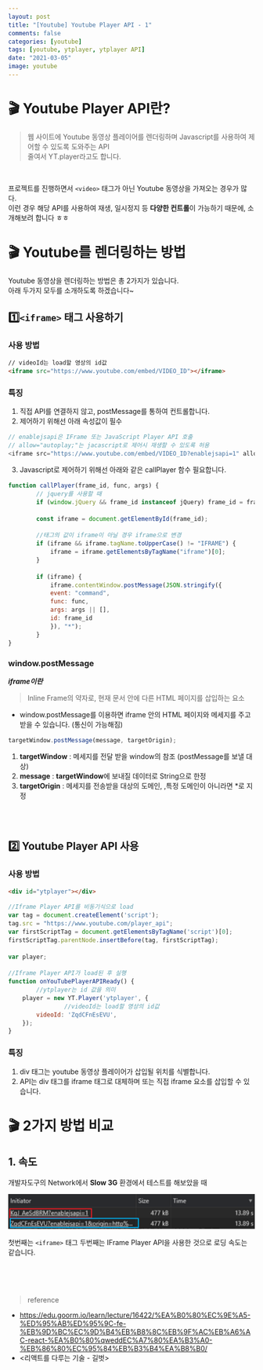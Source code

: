 ```yaml
---
layout: post
title: "[Youtube] Youtube Player API - 1"
comments: false
categories: [youtube]
tags: [youtube, ytplayer, ytplayer API]
date: "2021-03-05"
image: youtube
---
```


# 🎬 Youtube Player API란?
> 웹 사이트에 Youtube 동영상 플레이어를 렌더링하며 Javascript를 사용하여 제어할 수 있도록 도와주는 API  
  줄여서 YT.player라고도 합니다.

<br>

프로젝트를 진행하면서 `<video>` 태그가 아닌 Youtube 동영상을 가져오는 경우가 많다.  
이런 경우 해당 API를 사용하여 재생, 일시정지 등 **다양한 컨트롤**이 가능하기 때문에, 소개해보려 합니다 ㅎㅎ


# 🎬 Youtube를 렌더링하는 방법
Youtube 동영상을 렌더링하는 방법은 총 2가지가 있습니다.    
아래 두가지 모두를 소개하도록 하겠습니다~

## 1️⃣`<iframe>` 태그 사용하기

### 사용 방법 

```html
// videoId는 load할 영상의 id값
<iframe src="https://www.youtube.com/embed/VIDEO_ID"></iframe>
```

### 특징
1. 직접 API를 연결하지 않고, postMessage를 통하여 컨트롤합니다.
2. 제어하기 위해선 아래 속성값이 필수
```javascript
// enablejsapi은 IFrame 또는 JavaScript Player API 호출
// allow="autoplay;"는 jacascript로 제어시 재생할 수 있도록 허용
<iframe src="https://www.youtube.com/embed/VIDEO_ID?enablejsapi=1" allow="autoplay;"></iframe>
```
3. Javascript로 제어하기 위해선 아래와 같은 callPlayer 함수 필요합니다.
```javascript
function callPlayer(frame_id, func, args) {
        // jquery를 사용할 때
        if (window.jQuery && frame_id instanceof jQuery) frame_id = frame_id.get(0).id;

        const iframe = document.getElementById(frame_id);

        //태그의 값이 iframe이 아닐 경우 iframe으로 변경
        if (iframe && iframe.tagName.toUpperCase() != "IFRAME") {
            iframe = iframe.getElementsByTagName("iframe")[0];
        }

        if (iframe) {
            iframe.contentWindow.postMessage(JSON.stringify({
            event: "command",
            func: func,
            args: args || [],
            id: frame_id
            }), "*");
        }
}
```

### window.postMessage 
***iframe이란***
> Inline Frame의 약자로, 현재 문서 안에 다른 HTML 페이지를 삽입하는 요소
- window.postMessage를 이용하면 iframe 안의 HTML 페이지와 메세지를 주고 받을 수 있습니다. (통신이 가능해짐)

```javascript
targetWindow.postMessage(message, targetOrigin);
```
1. **targetWindow** : 메세지를 전달 받을 window의 참조 (postMessage를 보낼 대상)
2. **message** : **targetWindow**에 보내질 데이터로 String으로 한정 
3. **targetOrigin** :  메세지를 전송받을 대상의 도메인, ,특정 도메인이 아니라면 *로 지정


<br>
<br>

## 2️⃣ Youtube Player API 사용
### 사용 방법
```html
<div id="ytplayer"></div>
```
```javascript
//Iframe Player API를 비동기식으로 load
var tag = document.createElement('script');        
tag.src = "https://www.youtube.com/player_api";
var firstScriptTag = document.getElementsByTagName('script')[0];
firstScriptTag.parentNode.insertBefore(tag, firstScriptTag);

var player;

//Iframe Player API가 load된 후 실행
function onYouTubePlayerAPIReady() {
		//ytplayer는 id 값을 의미
    player = new YT.Player('ytplayer', {
				//videoId는 load할 영상의 id값
        videoId: 'ZqdCFnEsEVU',                
    });
}

```

### 특징
1. div 태그는 youtube 동영상 플레이어가 삽입될 위치를 식별합니다.
2. API는 div 태그를 iframe 태그로 대체하며 또는 직접 iframe 요소를 삽입할 수 있습니다.

# 🎬 2가지 방법 비교
## 1. 속도
개발자도구의 Network에서 **Slow 3G** 환경에서 테스트를 해보았을 때

![속도 비교](/posts/youtube/youtube1.png)

첫번째는 `<iframe>` 태그 두번째는 IFrame Player API을 사용한 것으로 로딩 속도는 같습니다.


<br><br><br>

> <subtitle>reference</subtitle>

-   <https://edu.goorm.io/learn/lecture/16422/%EA%B0%80%EC%9E%A5-%ED%95%AB%ED%95%9C-fe-%EB%9D%BC%EC%9D%B4%EB%B8%8C%EB%9F%AC%EB%A6%AC-react-%EA%B0%80%qweddEC%A7%80%EA%B3%A0-%EB%86%80%EC%95%84%EB%B3%B4%EA%B8%B0/>
-   <리액트를 다루는 기술 - 길벗>
